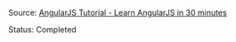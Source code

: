 Source: [AngularJS Tutorial - Learn AngularJS in 30 minutes](http://www.revillweb.com/tutorials/angularjs-in-30-minutes-angularjs-tutorial/)

Status: Completed
